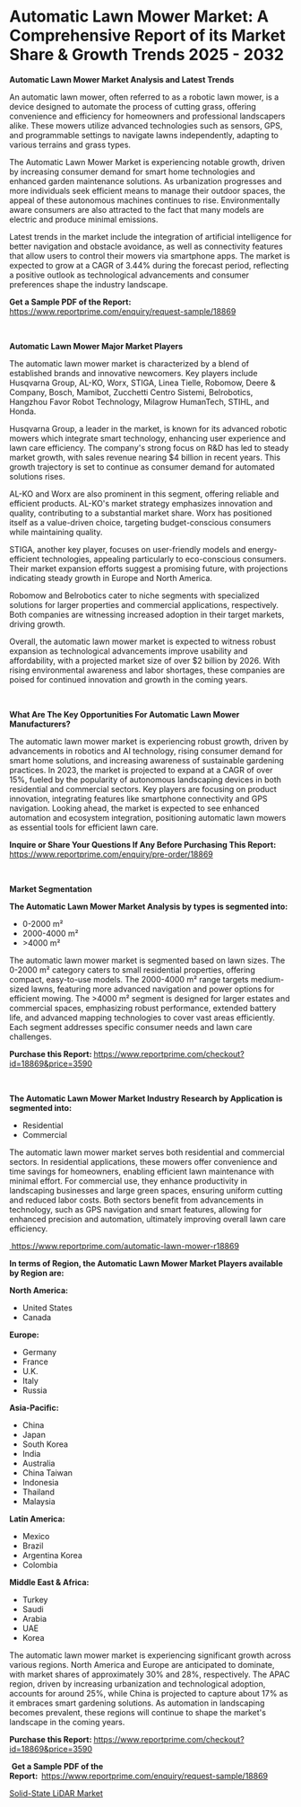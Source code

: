 <p><h1>Automatic Lawn Mower Market: A Comprehensive Report of its Market Share & Growth Trends 2025 - 2032</h1></p><p><strong>Automatic Lawn Mower Market Analysis and Latest Trends</strong></p>
<p><p>An automatic lawn mower, often referred to as a robotic lawn mower, is a device designed to automate the process of cutting grass, offering convenience and efficiency for homeowners and professional landscapers alike. These mowers utilize advanced technologies such as sensors, GPS, and programmable settings to navigate lawns independently, adapting to various terrains and grass types.</p><p>The Automatic Lawn Mower Market is experiencing notable growth, driven by increasing consumer demand for smart home technologies and enhanced garden maintenance solutions. As urbanization progresses and more individuals seek efficient means to manage their outdoor spaces, the appeal of these autonomous machines continues to rise. Environmentally aware consumers are also attracted to the fact that many models are electric and produce minimal emissions.</p><p>Latest trends in the market include the integration of artificial intelligence for better navigation and obstacle avoidance, as well as connectivity features that allow users to control their mowers via smartphone apps. The market is expected to grow at a CAGR of 3.44% during the forecast period, reflecting a positive outlook as technological advancements and consumer preferences shape the industry landscape.</p></p>
<p><strong>Get a Sample PDF of the Report:&nbsp;</strong> <a href="https://www.reportprime.com/enquiry/request-sample/18869?utm_campaign=3258&utm_medium=2&utm_source=Github&utm_content=ia&utm_term=19032025&utm_id=automatic-lawn-mower">https://www.reportprime.com/enquiry/request-sample/18869</a></p>
<p>&nbsp;</p>
<p><strong>Automatic Lawn Mower Major Market Players</strong></p>
<p><p>The automatic lawn mower market is characterized by a blend of established brands and innovative newcomers. Key players include Husqvarna Group, AL-KO, Worx, STIGA, Linea Tielle, Robomow, Deere & Company, Bosch, Mamibot, Zucchetti Centro Sistemi, Belrobotics, Hangzhou Favor Robot Technology, Milagrow HumanTech, STIHL, and Honda.</p><p>Husqvarna Group, a leader in the market, is known for its advanced robotic mowers which integrate smart technology, enhancing user experience and lawn care efficiency. The company's strong focus on R&D has led to steady market growth, with sales revenue nearing $4 billion in recent years. This growth trajectory is set to continue as consumer demand for automated solutions rises.</p><p>AL-KO and Worx are also prominent in this segment, offering reliable and efficient products. AL-KO's market strategy emphasizes innovation and quality, contributing to a substantial market share. Worx has positioned itself as a value-driven choice, targeting budget-conscious consumers while maintaining quality.</p><p>STIGA, another key player, focuses on user-friendly models and energy-efficient technologies, appealing particularly to eco-conscious consumers. Their market expansion efforts suggest a promising future, with projections indicating steady growth in Europe and North America.</p><p>Robomow and Belrobotics cater to niche segments with specialized solutions for larger properties and commercial applications, respectively. Both companies are witnessing increased adoption in their target markets, driving growth.</p><p>Overall, the automatic lawn mower market is expected to witness robust expansion as technological advancements improve usability and affordability, with a projected market size of over $2 billion by 2026. With rising environmental awareness and labor shortages, these companies are poised for continued innovation and growth in the coming years.</p></p>
<p>&nbsp;</p>
<p><strong>What Are The Key Opportunities For Automatic Lawn Mower Manufacturers?</strong></p>
<p><p>The automatic lawn mower market is experiencing robust growth, driven by advancements in robotics and AI technology, rising consumer demand for smart home solutions, and increasing awareness of sustainable gardening practices. In 2023, the market is projected to expand at a CAGR of over 15%, fueled by the popularity of autonomous landscaping devices in both residential and commercial sectors. Key players are focusing on product innovation, integrating features like smartphone connectivity and GPS navigation. Looking ahead, the market is expected to see enhanced automation and ecosystem integration, positioning automatic lawn mowers as essential tools for efficient lawn care.</p></p>
<p><strong>Inquire or Share Your Questions If Any Before Purchasing This Report:</strong> <a href="https://www.reportprime.com/enquiry/pre-order/18869?utm_campaign=3258&utm_medium=2&utm_source=Github&utm_content=ia&utm_term=19032025&utm_id=automatic-lawn-mower">https://www.reportprime.com/enquiry/pre-order/18869</a></p>
<p>&nbsp;</p>
<p><strong>Market Segmentation</strong></p>
<p><strong>The Automatic Lawn Mower Market Analysis by types is segmented into:</strong></p>
<p><ul><li>0-2000 m²</li><li>2000-4000 m²</li><li>>4000 m²</li></ul></p>
<p><p>The automatic lawn mower market is segmented based on lawn sizes. The 0-2000 m² category caters to small residential properties, offering compact, easy-to-use models. The 2000-4000 m² range targets medium-sized lawns, featuring more advanced navigation and power options for efficient mowing. The >4000 m² segment is designed for larger estates and commercial spaces, emphasizing robust performance, extended battery life, and advanced mapping technologies to cover vast areas efficiently. Each segment addresses specific consumer needs and lawn care challenges.</p></p>
<p><strong>Purchase this Report:&nbsp;</strong><a href="https://www.reportprime.com/checkout?id=18869&price=3590&utm_campaign=3258&utm_medium=2&utm_source=Github&utm_content=ia&utm_term=19032025&utm_id=automatic-lawn-mower">https://www.reportprime.com/checkout?id=18869&price=3590</a></p>
<p>&nbsp;</p>
<p><strong>The Automatic Lawn Mower Market Industry Research by Application is segmented into:</strong></p>
<p><ul><li>Residential</li><li>Commercial</li></ul></p>
<p><p>The automatic lawn mower market serves both residential and commercial sectors. In residential applications, these mowers offer convenience and time savings for homeowners, enabling efficient lawn maintenance with minimal effort. For commercial use, they enhance productivity in landscaping businesses and large green spaces, ensuring uniform cutting and reduced labor costs. Both sectors benefit from advancements in technology, such as GPS navigation and smart features, allowing for enhanced precision and automation, ultimately improving overall lawn care efficiency.</p></p>
<p><a href="https://www.reportprime.com/automatic-lawn-mower-r18869?utm_campaign=3258&utm_medium=2&utm_source=Github&utm_content=ia&utm_term=19032025&utm_id=automatic-lawn-mower">&nbsp;https://www.reportprime.com/automatic-lawn-mower-r18869</a></p>
<p><strong>In terms of Region, the Automatic Lawn Mower Market Players available by Region are:</strong></p>
<p>
    <p> <strong> North America: </strong>
        <ul>
            <li>United States</li>
            <li>Canada</li>
        </ul>
        </p> 
    <p> <strong> Europe: </strong>
        <ul>
            <li>Germany</li>
            <li>France</li>
            <li>U.K.</li>
            <li>Italy</li>
            <li>Russia</li>
        </ul>
        </p> 
    <p> <strong> Asia-Pacific: </strong>
        <ul>
            <li>China</li>
            <li>Japan</li>
            <li>South Korea</li>
            <li>India</li>
            <li>Australia</li>
            <li>China Taiwan</li>
            <li>Indonesia</li>
            <li>Thailand</li>
            <li>Malaysia</li>
        </ul>
        </p> 
    <p> <strong> Latin America: </strong>
        <ul>
            <li>Mexico</li>
            <li>Brazil</li>
            <li>Argentina Korea</li>
            <li>Colombia</li>
        </ul>
        </p> 
    <p> <strong> Middle East & Africa: </strong>
        <ul>
            <li>Turkey</li>
            <li>Saudi</li>
            <li>Arabia</li>
            <li>UAE</li>
            <li>Korea</li>
        </ul>
    </p>
    </p>
<p><p>The automatic lawn mower market is experiencing significant growth across various regions. North America and Europe are anticipated to dominate, with market shares of approximately 30% and 28%, respectively. The APAC region, driven by increasing urbanization and technological adoption, accounts for around 25%, while China is projected to capture about 17% as it embraces smart gardening solutions. As automation in landscaping becomes prevalent, these regions will continue to shape the market's landscape in the coming years.</p></p>
<p><strong>Purchase this Report: </strong><a href="https://www.reportprime.com/checkout?id=18869&price=3590&utm_campaign=3258&utm_medium=2&utm_source=Github&utm_content=ia&utm_term=19032025&utm_id=automatic-lawn-mower">https://www.reportprime.com/checkout?id=18869&price=3590</a></p>
<p>&nbsp;<strong>Get a Sample PDF of the Report:&nbsp;&nbsp;</strong><a href="https://www.reportprime.com/enquiry/request-sample/18869?utm_campaign=3258&utm_medium=2&utm_source=Github&utm_content=ia&utm_term=19032025&utm_id=automatic-lawn-mower">https://www.reportprime.com/enquiry/request-sample/18869</a></p>
<p><strong></strong></p>
<p><p><a href="https://github.com/sharphadan/Market-Research-Report-List-1/blob/main/solid-state-lidar-market.md?utm_campaign=3258&utm_medium=2&utm_source=Github&utm_content=ia&utm_term=19032025&utm_id=automatic-lawn-mower">Solid-State LiDAR Market</a></p></p>